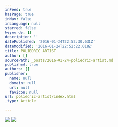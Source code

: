```yaml
---
inFeed: true
hasPage: true
inNav: false
inLanguage: null
starred: false
keywords: []
description: ''
datePublished: '2016-01-24T22:52:30.631Z'
dateModified: '2016-01-24T22:52:22.018Z'
title: POLIEDRIC ARTIST
author: []
sourcePath: _posts/2016-01-24-poliedric-artist.md
published: true
authors: []
publisher:
  name: null
  domain: null
  url: null
  favicon: null
url: poliedric-artist/index.html
_type: Article

---
```

![](https://the-grid-user-content.s3-us-west-2.amazonaws.com/179cca9d-3a8e-4f27-ab35-de86811773eb.jpg)
![](https://the-grid-user-content.s3-us-west-2.amazonaws.com/60b24d0a-fc36-4da5-b230-9a89db1685fd.jpg)